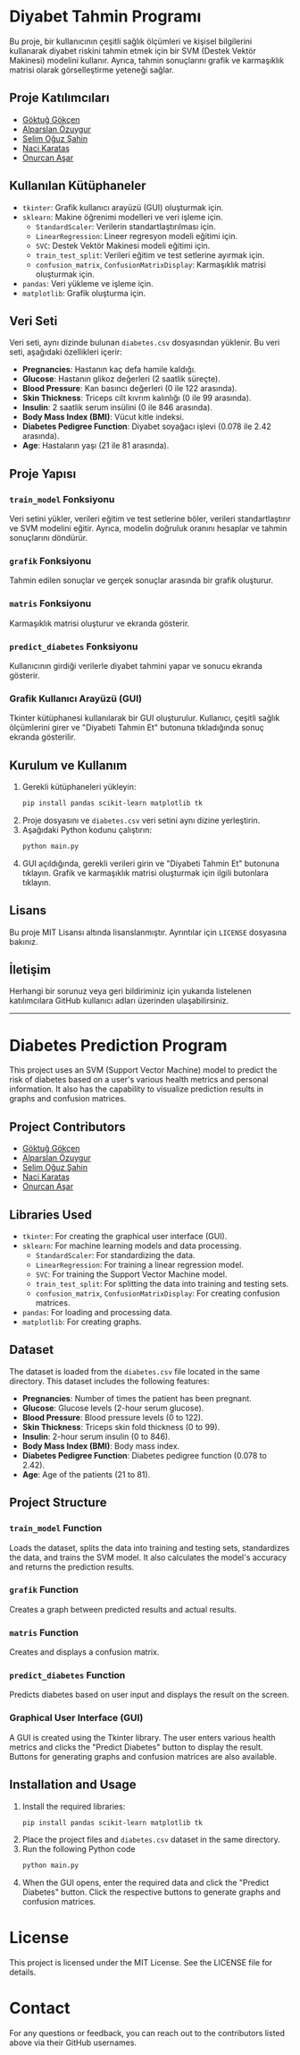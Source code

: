 # Diyabet Tahmin Programı

Bu proje, bir kullanıcının çeşitli sağlık ölçümleri ve kişisel bilgilerini kullanarak diyabet riskini tahmin etmek için bir SVM (Destek Vektör Makinesi) modelini kullanır. Ayrıca, tahmin sonuçlarını grafik ve karmaşıklık matrisi olarak görselleştirme yeteneği sağlar.

## Proje Katılımcıları

- [Göktuğ Gökçen](https://github.com/Gktg-Gokcen)
- [Alparslan Özuygur](https://github.com/AlparslanOzuygur)
- [Selim Oğuz Şahin](https://github.com/loneoddaeth)
- [Naci Karataş](https://github.com/nacikaratas)
- [Onurcan Aşar](https://github.com/onurcanx)

## Kullanılan Kütüphaneler

- `tkinter`: Grafik kullanıcı arayüzü (GUI) oluşturmak için.
- `sklearn`: Makine öğrenimi modelleri ve veri işleme için.
  - `StandardScaler`: Verilerin standartlaştırılması için.
  - `LinearRegression`: Lineer regresyon modeli eğitimi için.
  - `SVC`: Destek Vektör Makinesi modeli eğitimi için.
  - `train_test_split`: Verileri eğitim ve test setlerine ayırmak için.
  - `confusion_matrix`, `ConfusionMatrixDisplay`: Karmaşıklık matrisi oluşturmak için.
- `pandas`: Veri yükleme ve işleme için.
- `matplotlib`: Grafik oluşturma için.

## Veri Seti

Veri seti, aynı dizinde bulunan `diabetes.csv` dosyasından yüklenir. Bu veri seti, aşağıdaki özellikleri içerir:

- **Pregnancies**: Hastanın kaç defa hamile kaldığı.
- **Glucose**: Hastanın glikoz değerleri (2 saatlik süreçte).
- **Blood Pressure**: Kan basıncı değerleri (0 ile 122 arasında).
- **Skin Thickness**: Triceps cilt kıvrım kalınlığı (0 ile 99 arasında).
- **Insulin**: 2 saatlik serum insülini (0 ile 846 arasında).
- **Body Mass Index (BMI)**: Vücut kitle indeksi.
- **Diabetes Pedigree Function**: Diyabet soyağacı işlevi (0.078 ile 2.42 arasında).
- **Age**: Hastaların yaşı (21 ile 81 arasında).

## Proje Yapısı

### `train_model` Fonksiyonu

Veri setini yükler, verileri eğitim ve test setlerine böler, verileri standartlaştırır ve SVM modelini eğitir. Ayrıca, modelin doğruluk oranını hesaplar ve tahmin sonuçlarını döndürür.

### `grafik` Fonksiyonu

Tahmin edilen sonuçlar ve gerçek sonuçlar arasında bir grafik oluşturur.

### `matris` Fonksiyonu

Karmaşıklık matrisi oluşturur ve ekranda gösterir.

### `predict_diabetes` Fonksiyonu

Kullanıcının girdiği verilerle diyabet tahmini yapar ve sonucu ekranda gösterir.

### Grafik Kullanıcı Arayüzü (GUI)

Tkinter kütüphanesi kullanılarak bir GUI oluşturulur. Kullanıcı, çeşitli sağlık ölçümlerini girer ve "Diyabeti Tahmin Et" butonuna tıkladığında sonuç ekranda gösterilir.

## Kurulum ve Kullanım

1. Gerekli kütüphaneleri yükleyin:
   ```sh
   pip install pandas scikit-learn matplotlib tk
2. Proje dosyasını ve `diabetes.csv` veri setini aynı dizine yerleştirin.
3. Aşağıdaki Python kodunu çalıştırın:
   ```sh
   python main.py
4. GUI açıldığında, gerekli verileri girin ve "Diyabeti Tahmin Et" butonuna tıklayın. Grafik ve karmaşıklık matrisi oluşturmak için ilgili butonlara tıklayın.

## Lisans
Bu proje MIT Lisansı altında lisanslanmıştır. Ayrıntılar için `LICENSE` dosyasına bakınız.

## İletişim
Herhangi bir sorunuz veya geri bildiriminiz için yukarıda listelenen katılımcılara GitHub kullanıcı adları üzerinden ulaşabilirsiniz.



---

# Diabetes Prediction Program

This project uses an SVM (Support Vector Machine) model to predict the risk of diabetes based on a user's various health metrics and personal information. It also has the capability to visualize prediction results in graphs and confusion matrices.

## Project Contributors

- [Göktuğ Gökçen](https://github.com/Gktg-Gokcen)
- [Alparslan Özuygur](https://github.com/AlparslanOzuygur)
- [Selim Oğuz Şahin](https://github.com/loneoddaeth)
- [Naci Karataş](https://github.com/nacikaratas)
- [Onurcan Aşar](https://github.com/onurcanx)

## Libraries Used

- `tkinter`: For creating the graphical user interface (GUI).
- `sklearn`: For machine learning models and data processing.
  - `StandardScaler`: For standardizing the data.
  - `LinearRegression`: For training a linear regression model.
  - `SVC`: For training the Support Vector Machine model.
  - `train_test_split`: For splitting the data into training and testing sets.
  - `confusion_matrix`, `ConfusionMatrixDisplay`: For creating confusion matrices.
- `pandas`: For loading and processing data.
- `matplotlib`: For creating graphs.

## Dataset

The dataset is loaded from the `diabetes.csv` file located in the same directory. This dataset includes the following features:

- **Pregnancies**: Number of times the patient has been pregnant.
- **Glucose**: Glucose levels (2-hour serum glucose).
- **Blood Pressure**: Blood pressure levels (0 to 122).
- **Skin Thickness**: Triceps skin fold thickness (0 to 99).
- **Insulin**: 2-hour serum insulin (0 to 846).
- **Body Mass Index (BMI)**: Body mass index.
- **Diabetes Pedigree Function**: Diabetes pedigree function (0.078 to 2.42).
- **Age**: Age of the patients (21 to 81).

## Project Structure

### `train_model` Function

Loads the dataset, splits the data into training and testing sets, standardizes the data, and trains the SVM model. It also calculates the model's accuracy and returns the prediction results.

### `grafik` Function

Creates a graph between predicted results and actual results.

### `matris` Function

Creates and displays a confusion matrix.

### `predict_diabetes` Function

Predicts diabetes based on user input and displays the result on the screen.

### Graphical User Interface (GUI)

A GUI is created using the Tkinter library. The user enters various health metrics and clicks the "Predict Diabetes" button to display the result. Buttons for generating graphs and confusion matrices are also available.

## Installation and Usage

1. Install the required libraries:
   ```sh
   pip install pandas scikit-learn matplotlib tk
2. Place the project files and `diabetes.csv` dataset in the same directory.
3. Run the following Python code
    ```sh
    python main.py
4. When the GUI opens, enter the required data and click the "Predict Diabetes" button. Click the respective buttons to generate graphs and confusion matrices.

# License
This project is licensed under the MIT License. See the LICENSE file for details.

# Contact
For any questions or feedback, you can reach out to the contributors listed above via their GitHub usernames.
